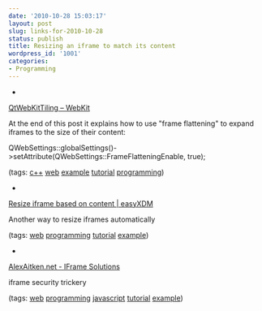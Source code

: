 ```yaml
---
date: '2010-10-28 15:03:17'
layout: post
slug: links-for-2010-10-28
status: publish
title: Resizing an iframe to match its content
wordpress_id: '1001'
categories:
- Programming
---
```


  *


[QtWebKitTiling – WebKit](https://trac.webkit.org/wiki/QtWebKitTiling)


At the end of this post it explains how to use "frame flattening" to expand iframes to the size of their content:

QWebSettings::globalSettings()->setAttribute(QWebSettings::FrameFlatteningEnable, true);


(tags: [c++](http://www.delicious.com/eob/c%2B%2B) [web](http://www.delicious.com/eob/web) [example](http://www.delicious.com/eob/example) [tutorial](http://www.delicious.com/eob/tutorial) [programming](http://www.delicious.com/eob/programming))


  *


[Resize iframe based on content | easyXDM](http://easyxdm.net/wp/2010/03/17/resize-iframe-based-on-content/)


Another way to resize iframes automatically


(tags: [web](http://www.delicious.com/eob/web) [programming](http://www.delicious.com/eob/programming) [tutorial](http://www.delicious.com/eob/tutorial) [example](http://www.delicious.com/eob/example))


  *


[AlexAitken.net - IFrame Solutions](http://alexaitken.net/code/iframe-solutions.htm)


iframe security trickery


(tags: [web](http://www.delicious.com/eob/web) [programming](http://www.delicious.com/eob/programming) [javascript](http://www.delicious.com/eob/javascript) [tutorial](http://www.delicious.com/eob/tutorial) [example](http://www.delicious.com/eob/example))




